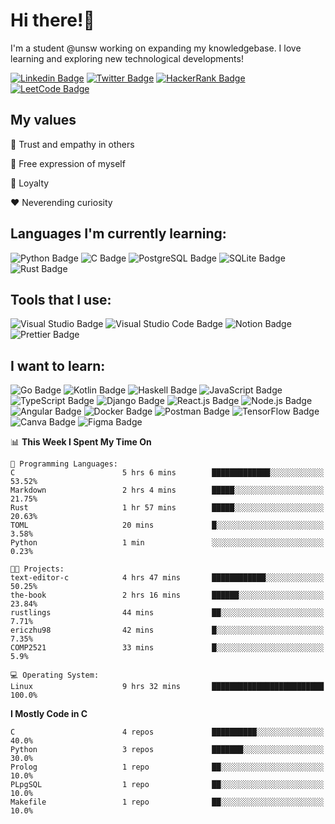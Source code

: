 # Hi there!👋

I'm a student @unsw working on expanding my knowledgebase. I love learning and exploring new technological developments! 

[//]: # (Following badges were made with help from https://javascript.plainenglish.io/how-to-make-custom-language-badges-for-your-profile-using-shields-io-d2aeaf016b6b)

[![Linkedin Badge](https://img.shields.io/badge/-ericzhu98-0A66C2?logo=linkedin&style=flat)](https://www.linkedin.com/in/ericzhu98/)
[![Twitter Badge](https://img.shields.io/badge/-ericzhu98-1DA1F2?logo=twitter&logoColor=white&style=flat)](https://twitter.com/ericzhu98)
[![HackerRank Badge](https://img.shields.io/badge/-ericzhu98-2EC866?logo=hackerrank&logoColor=white&style=flat)](https://www.hackerrank.com/ericzhu98)
[![LeetCode Badge](https://img.shields.io/badge/-ericzhu98-FFA116?logo=leetcode&logoColor=white&style=flat)](https://leetcode.com/ericzhu98/)

## My values

:blue_heart: Trust and empathy in others

:purple_heart: Free expression of myself

:green_heart: Loyalty

:heart: Neverending curiosity

## Languages I'm currently learning:

![Python Badge](https://img.shields.io/badge/-Python-3776AB?logo=python&logoColor=white&style=flat-square)
![C Badge](https://img.shields.io/badge/-C-A8B9CC?logo=c&logoColor=white&style=flat-square)
![PostgreSQL Badge](https://img.shields.io/badge/-PostgreSQL-336791?logo=postgresql&logoColor=white&style=flat-square)
![SQLite Badge](https://img.shields.io/badge/-SQLite-003B57?logo=sqlite&logoColor=white&style=flat-square)
![Rust Badge](https://img.shields.io/badge/-Rust-000000?logo=rust&style=flat-square)

## Tools that I use:

![Visual Studio Badge](https://img.shields.io/badge/-Visual%20Studio-5C2D91?logo=visual-studio&logoColor=white&style=flat-square)
![Visual Studio Code Badge](https://img.shields.io/badge/-Visual%20Studio%20Code-007ACC?logo=visual-studio-code&logoColor=white&style=flat-square)
![Notion Badge](https://img.shields.io/badge/-Notion-000000?logo=notion&logoColor=white&style=flat-square)
![Prettier Badge](https://img.shields.io/badge/-Prettier-F7B93E?logo=prettier&logoColor=white&style=flat-square)

## I want to learn:

![Go Badge](https://img.shields.io/badge/-Go-00ADD8?logo=go&logoColor=white&style=flat-square)
![Kotlin Badge](https://img.shields.io/badge/-Kotlin-0095D5?logo=kotlin&logoColor=white&style=flat-square)
![Haskell Badge](https://img.shields.io/badge/-Haskell-5D4F85?logo=haskell&logoColor=white&style=flat-square)
![JavaScript Badge](https://img.shields.io/badge/-JavaScript-F7DF1E?logo=javascript&logoColor=white&style=flat-square)
![TypeScript Badge](https://img.shields.io/badge/-TypeScript-3178C6?logo=typescript&logoColor=white&style=flat-square)
![Django Badge](https://img.shields.io/badge/-Django-092E20?logo=django&logoColor=white&style=flat-square)
![React.js Badge](https://img.shields.io/badge/-ReactJs-61DAFB?logo=react&logoColor=white&style=flat-square)
![Node.js Badge](https://img.shields.io/badge/-Node.js-339933?logo=node.js&logoColor=white&style=flat-square)
![Angular Badge](https://img.shields.io/badge/-Angular-DD0031?logo=angular&logoColor=white&style=flat-square)
![Docker Badge](https://img.shields.io/badge/-Docker-2496ED?logo=docker&logoColor=white&style=flat-square)
![Postman Badge](https://img.shields.io/badge/-Postman-FF6C37?logo=postman&logoColor=white&style=flat-square)
![TensorFlow Badge](https://img.shields.io/badge/-TensorFlow-FF6F00?logo=tensorflow&logoColor=white&style=flat-square)
![Canva Badge](https://img.shields.io/badge/-Canva-00C4CC?logo=canva&logoColor=white&style=flat-square)
![Figma Badge](https://img.shields.io/badge/-Figma-F24E1E?logo=figma&logoColor=white&style=flat-square)

<!--START_SECTION:waka-->
📊 **This Week I Spent My Time On** 

```text
💬 Programming Languages: 
C                        5 hrs 6 mins        █████████████░░░░░░░░░░░░   53.52% 
Markdown                 2 hrs 4 mins        █████░░░░░░░░░░░░░░░░░░░░   21.75% 
Rust                     1 hr 57 mins        █████░░░░░░░░░░░░░░░░░░░░   20.63% 
TOML                     20 mins             █░░░░░░░░░░░░░░░░░░░░░░░░   3.58% 
Python                   1 min               ░░░░░░░░░░░░░░░░░░░░░░░░░   0.23%

🐱‍💻 Projects: 
text-editor-c            4 hrs 47 mins       ████████████░░░░░░░░░░░░░   50.25% 
the-book                 2 hrs 16 mins       ██████░░░░░░░░░░░░░░░░░░░   23.84% 
rustlings                44 mins             ██░░░░░░░░░░░░░░░░░░░░░░░   7.71% 
ericzhu98                42 mins             █░░░░░░░░░░░░░░░░░░░░░░░░   7.35% 
COMP2521                 33 mins             █░░░░░░░░░░░░░░░░░░░░░░░░   5.9%

💻 Operating System: 
Linux                    9 hrs 32 mins       █████████████████████████   100.0%

```

**I Mostly Code in C** 

```text
C                        4 repos             ██████████░░░░░░░░░░░░░░░   40.0% 
Python                   3 repos             ███████░░░░░░░░░░░░░░░░░░   30.0% 
Prolog                   1 repo              ██░░░░░░░░░░░░░░░░░░░░░░░   10.0% 
PLpgSQL                  1 repo              ██░░░░░░░░░░░░░░░░░░░░░░░   10.0% 
Makefile                 1 repo              ██░░░░░░░░░░░░░░░░░░░░░░░   10.0%

```



<!--END_SECTION:waka-->
